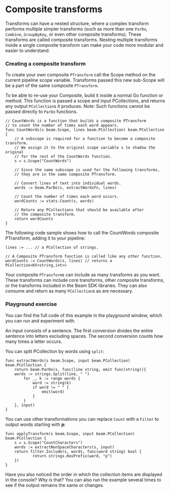 <!--
Licensed under the Apache License, Version 2.0 (the "License");
you may not use this file except in compliance with the License.
You may obtain a copy of the License at
http://www.apache.org/licenses/LICENSE-2.0
Unless required by applicable law or agreed to in writing, software
distributed under the License is distributed on an "AS IS" BASIS,
WITHOUT WARRANTIES OR CONDITIONS OF ANY KIND, either express or implied.
See the License for the specific language governing permissions and
limitations under the License.
-->
# Composite transforms

Transforms can have a nested structure, where a complex transform performs multiple simpler transforms (such as more than one `ParDo`, `Combine`, `GroupByKey`, or even other composite transforms). These transforms are called composite transforms. Nesting multiple transforms inside a single composite transform can make your code more modular and easier to understand.

### Creating a composite transform

To create your own composite `PTransform` call the Scope method on the current pipeline scope variable. Transforms passed this new sub-Scope will be a part of the same composite `PTransform`.

To be able to re-use your Composite, build it inside a normal Go function or method. This function is passed a scope and input PCollections, and returns any output `PCollection`s it produces. Note: Such functions cannot be passed directly to `ParDo` functions.

```
// CountWords is a function that builds a composite PTransform
// to count the number of times each word appears.
func CountWords(s beam.Scope, lines beam.PCollection) beam.PCollection {
	// A subscope is required for a function to become a composite transform.
	// We assign it to the original scope variable s to shadow the original
	// for the rest of the CountWords function.
	s = s.Scope("CountWords")

	// Since the same subscope is used for the following transforms,
	// they are in the same composite PTransform.

	// Convert lines of text into individual words.
	words := beam.ParDo(s, extractWordsFn, lines)

	// Count the number of times each word occurs.
	wordCounts := stats.Count(s, words)

	// Return any PCollections that should be available after
	// the composite transform.
	return wordCounts
}
```

The following code sample shows how to call the CountWords composite PTransform, adding it to your pipeline:

```
lines := ... // a PCollection of strings.

// A Composite PTransform function is called like any other function.
wordCounts := CountWords(s, lines) // returns a PCollection<KV<string,int>>
```

Your composite `PTransform`s can include as many transforms as you want. These transforms can include core transforms, other composite transforms, or the transforms included in the Beam SDK libraries. They can also consume and return as many `PCollection`s as are necessary.

### Playground exercise

You can find the full code of this example in the playground window, which you can run and experiment with.

An input consists of a sentence. The first conversion divides the entire sentence into letters excluding spaces. The second conversion counts how many times a letter occurs.

You can split PCollection by words using `split`:

```
func extractWords(s beam.Scope, input beam.PCollection) beam.PCollection {
	return beam.ParDo(s, func(line string, emit func(string)){
    words := strings.Split(line, " ")
		for _, k := range words {
			word := string(k)
			if word != " " {
				emit(word)
			}
		}
	}, input)
}
```

You can use other transformations you can replace `Count` with a `Filter` to output words starting with **p**:

```
func applyTransform(s beam.Scope, input beam.PCollection) beam.PCollection {
	s = s.Scope("CountCharacters")
	words := extractNonSpaceCharacters(s, input)
	return filter.Include(s, words, func(word string) bool {
    		return strings.HasPrefix(word, "p")
    })
}
```

Have you also noticed the order in which the collection items are displayed in the console? Why is that? You can also run the example several times to see if the output remains the same or changes.
